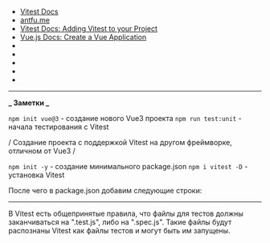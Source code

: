 - [Vitest Docs](https://vitest.dev/)
- [antfu.me](https://antfu.me/)
- [Vitest Docs: Adding Vitest to your Project](https://vitest.dev/guide/#adding-vitest-to-your-project)
- [Vue.js Docs: Create a Vue Application](https://vuejs.org/guide/quick-start.html#creating-a-vue-application)
- []()
- []()
- []()
- []()
- []()

---

**_ Заметки _**

`npm init vue@3` - создание нового Vue3 проекта
`npm run test:unit` - начала тестирования с Vitest

/ Создание проекта с поддержкой Vitest на другом фреймворке, отличном от Vue3 /

`npm init -y` - создание минимального package.json
`npm i vitest -D` - установка Vitest

После чего в package.json добавим следующие строки:

<script>
	"scripts": {
		"test": "vitest"
	}
</script>

---

В Vitest есть общепринятые правила, что файлы для тестов должны заканчиваться на ".test.js", либо на ".spec.js". Такие файлы будут распознаны Vitest как файлы тестов и могут быть им запущены.
